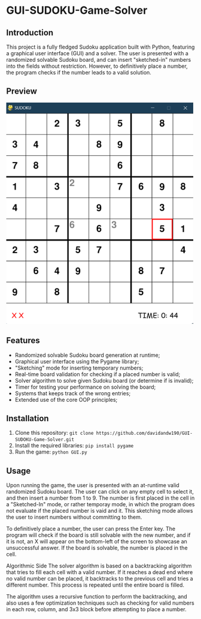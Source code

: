 # GUI-SUDOKU-Game-Solver

## Introduction

This project is a fully fledged Sudoku application built with Python, featuring a graphical user interface (GUI) and a solver. The user is presented with a randomized solvable Sudoku board, and can insert "sketched-in" numbers into the fields without restriction. However, to definitively place a number, the program checks if the number leads to a valid solution.

## Preview 
<img src="./gui-sudoku-preview.png" width=500>

## Features

* Randomized solvable Sudoku board generation at runtime;
* Graphical user interface using the Pygame library;
* "Sketching" mode for inserting temporary numbers;
* Real-time board validation for checking if a placed number is valid;
* Solver algorithm to solve given Sudoku board (or determine if is invalid);
* Timer for testing your performance on solving the board;
* Systems that keeps track of the wrong entries;
* Extended use of the core OOP principles;




## Installation 

1. Clone this repository: `git clone https://github.com/davidandw190/GUI-SUDOKU-Game-Solver.git`
2. Install the required libraries: `pip install pygame`
3. Run the game: `python GUI.py`


## Usage

Upon running the game, the user is presented with an at-runtime valid randomized Sudoku board. The user can click on any empty cell to select it, and then insert a number from 1 to 9. The number is first placed in the cell in a "Sketched-In" mode, or rather temporay mode, in which the program does not evaluate if the placed number is vaid and it. This sketching mode allows the user to insert numbers without committing to them.

To definitively place a number, the user can press the Enter key. The program will check if the board is still solvable with the new number, and if it is not, an X will appear on the bottom-left of the screen to showcase an unsuccessful answer. If the board is solvable, the number is placed in the cell.

Algorithmic Side
The solver algorithm is based on a backtracking algorithm that tries to fill each cell with a valid number. If it reaches a dead end where no valid number can be placed, it backtracks to the previous cell and tries a different number. This process is repeated until the entire board is filled.

The algorithm uses a recursive function to perform the backtracking, and also uses a few optimization techniques such as checking for valid numbers in each row, column, and 3x3 block before attempting to place a number.
